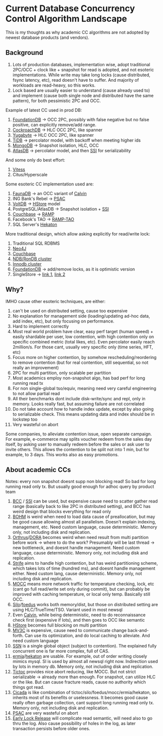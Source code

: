 # Current Database Concurrency Control Algorithm Landscape

This is my thoughts as why academic CC algorithms are not adopted by newest database products (and vendors).

## Background

1. Lots of production databases, implementation wise, adopt traditional 2PC/OCC + clock like + snapshot for read is adopted, and not esoteric implementations. While write may take long locks (cause distributed, fsync latency, etc), read doesn't have to suffer. And majority of workloads are read-heavy, so this works.
2. Lock based are usually easier to understand (cause already used to) and implement (cause both single node and distributed have the same pattern), for both pessimistic 2PC and OCC.

Example of latest CC used in prod DB:

1. [FoundationDB](https://www.foundationdb.org/files/fdb-paper.pdf) -> OCC 2PC, possibly with false negative but no false positive, can explicitly remove/add range.
2. [CockroachDB](https://www.cockroachlabs.com/blog/serializable-lockless-distributed-isolation-cockroachdb/) -> HLC OCC 2PC, like spanner
3. [Yugabyte](https://docs.yugabyte.com/latest/architecture/transactions/distributed-txns/) -> HLC OCC 2PC, like spanner
4. [TiDB](https://tikv.org/deep-dive/distributed-transaction/percolator/) -> percolator model, with backoff when meeting higher ids
5. [MongoDB](http://jepsen.io/analyses/mongodb-4.2.6) -> Snapshot isolation, HLC, OCC
6. [AtlasDB](https://palantir.github.io/atlasdb/html/transactions/transaction_protocol.html) -> percolator model, and then [SSI](https://www.researchgate.net/profile/Patrick-Oneil-7/publication/220225203_Making_snapshot_isolation_serializable/links/00b49520567eace81f000000/Making-snapshot-isolation-serializable.pdf) for serializability

And some only do best effort:

1. [Vitess](https://vitess.io/docs/overview/scalability-philosophy/)
2. Citus/Hyperscale

Some esoteric CC implementation used are:

1. [FaunaDB](https://fauna.com/blog/consistency-without-clocks-faunadb-transaction-protocol) -> an OCC variant of [Calvin](http://cs.yale.edu/homes/thomson/publications/calvin-sigmod12.pdf)
2. ING Bank's Rebel -> [PSAC](https://arxiv.org/abs/1908.05940)
3. [VoltDB](https://www.voltdb.com/wp-content/uploads/2017/03/lv-technical-note-how-voltdb-does-transactions.pdf) -> [HStore](https://www.cs.cmu.edu/~pavlo/courses/fall2013/static/slides/h-store.pdf) model
4. PostgreSQL/AtlasDB -> Snapshot isolation + [SSI](https://www.researchgate.net/profile/Patrick-Oneil-7/publication/220225203_Making_snapshot_isolation_serializable/links/00b49520567eace81f000000/Making-snapshot-isolation-serializable.pdf)
5. [Couchbase](https://blog.couchbase.com/distributed-multi-document-acid-transactions/) -> [RAMP](http://www.bailis.org/papers/ramp-sigmod2014.pdf)
6. Facebook's TAO -> [RAMP-TAO](https://engineering.fb.com/2021/08/18/core-data/ramp-tao/)
7. SQL Server's [Hekaton](https://www.microsoft.com/en-us/research/publication/hekaton-sql-servers-memory-optimized-oltp-engine/)

More traditional design, which allow asking explicitly for read/write lock:

1. Traditional SQL RDBMS
2. [Neo4J](https://neo4j.com/docs/java-reference/current/transaction-management)
3. [Couchbase](https://blog.couchbase.com/distributed-multi-document-acid-transactions/)
4. [NDB/RonDB cluster](https://docs.rondb.com/intro_transactions/)
5. [Innodb cluster](https://blog.pythian.com/cluster-level-consistency-in-innodb-group-replication/)
6. [FoundationDB](https://www.foundationdb.org/files/fdb-paper.pdf) -> add/remove locks, as it is optimistic version
7. SingleStore -> [link 1](https://docs.singlestore.com/db/v7.6/en/introduction/faqs/durability/what-isolation-levels-does-singlestore-db-provide-.html), [link 2](https://docs.singlestore.com/db/v7.5/en/reference/sql-reference/data-manipulation-language-dml/select.html)

## Why?

IMHO cause other esoteric techniques, are either:

1. can't be used on distributed setting, cause too expensive
2. No explanation for management side (loading/updating ad-hoc data, add index, etc), but only focusing on performance.
3. Hard to implement correctly
4. Most real world problem have clear, easy perf target (human speed) + easily shardable per user, low contention, with high contention only on specific combined metric (total likes, etc). Even percolator easily reach 2million/s. For those cant, usually very specific only (time series, HFT, etc)
5. Focus more on higher contention, by somehow rescheduling/reordering to remove contention (but for real contention, still sequential, so not really an improvement)
6. 2PC for multi partition, only scalable per partition
7. Most academics employ non-snapshot algo, has bad perf for long running read tx
8. For non single-global tso/equiv, meaning need very careful engineering to not allow partial read
9. All their benchmarks dont include disk-write/sync and repl, only in memory. Looks really fast, but assuming failure are not correlated
10. Do not take account how to handle index update, except by also going to serializable check. This means updating data and index should be in lockstep too
11. Very wasteful on abort

Some companies, to alleviate contention issue, open separate campaign. For example, e-commerce may splits voucher redeem from the sales day itself, by asking user to manually redeem before the sales or ask user to invite others. This allows the contention to be split not into 1 min, but for example, to 3 days. This works also as easy promotions.

## About academic CCs

Notes: every non snapshot doesnt supp non blocking read! So bad for long running read only tx. But usually good enough for adhoc query by product team

1. [BCC](http://www.vldb.org/pvldb/vol9/p504-yuan.pdf) / [SSI](https://www.researchgate.net/profile/Patrick-Oneil-7/publication/220225203_Making_snapshot_isolation_serializable/links/00b49520567eace81f000000/Making-snapshot-isolation-serializable.pdf) can be used, but expensive cause need to scatter gather read range (basically back to like 2PC in distributed setting), and BCC has weird design that blocks everything for read only
2. [BOHM](https://arxiv.org/abs/1412.2324v2) is weird when need to load data cause of preallocation, but may be good cause allowing almost all parallelism. Doesn't explain indexing, management, etc. Need custom language, cause deterministic. Memory only, not including disk and replication.
3. [Orthrus](http://www.cs.umd.edu/~abadi/papers/orthrus-sigmod16.pdf)/[DORA](https://dl.acm.org/doi/10.14778/1920841.1920959) becomes weird when need result from multi partition before work -> where to do the work? Presumably will be last thread -> new bottleneck, and doesnt handle management. Need custom language, cause deterministic. Memory only, not including disk and replication.
4. [Strife](https://gunaprsd.org/assets/strife-sigmod-2020.pdf) aims to handle high contention, but has weird partitioning scheme, which takes lots of time (hundred ms), and doesnt handle management either. Need custom lang, cause deterministic. Memory only, not including disk and replication.
5. [MOCC](http://www.vldb.org/pvldb/vol10/p49-wang.pdf) means more network traffic for temperature checking, lock, etc (cant go full read/write set only during commit), but can probably be improved with caching temperature, or local only temp. Basically still OCC.
6. [Silo](http://people.csail.mit.edu/stephentu/papers/silo.pdf)/[foedus](http://www.hpl.hp.com/techreports/2015/HPL-2015-37.pdf) works both memory/dist, but those on distributed setting are using HLC/TrueTime/TSO. Variant used in most newsql
7. Even [Calvin](http://cs.yale.edu/homes/thomson/publications/calvin-sigmod12.pdf), while being deterministic, need to do reconnaissance check first (expensive if lots), and then goes to OCC like semantic
8. [HStore](https://www.cs.cmu.edu/~pavlo/courses/fall2013/static/slides/h-store.pdf) becomes full blocking on multi partition
9. [MV3C](https://www.researchgate.net/publication/311081544_Transaction_Repair_for_Multi-Version_Concurrency_Control) is expensive, cause need to communicate change back-and-forth. Can use its optimization, and do local caching to alleviate. And need custom language
10. [SSN](https://dl.acm.org/doi/10.1145/2771937.2771949) is a single global object (subject to contention). The explained fully concurrent one is far more complex, full of CAS.
11. [ermia](https://www2.cs.sfu.ca/~tzwang/ermia.pdf)/[hekaton](https://www.microsoft.com/en-us/research/publication/hekaton-sql-servers-memory-optimized-oltp-engine/) are usable. For example, out of order writing closely mimics mysql. SI is used by almost all newsql right now. Indirection used by lots in memory db. Memory only, not including disk and replication.
12. [Tictoc](https://dl.acm.org/doi/10.1145/2882903.2882935) provides nice abort reducing, like MOCC. But not strict serializable -> already more than enough. For snapshot, can utilize HLC or the like. But can cause fracture reads, cause no authority which things got read.
13. [Cicada](https://hyeontaek.com/papers/cicada-sigmod2017.pdf) is like combination of tictoc/silo/foedus/mocc/ermia/hekaton, so inherits most of its benefits or uselessness. It becomes good cause really often garbage collection, cant support long running read only tx. Memory only, not including disk and replication.
14. [PSAC](https://arxiv.org/abs/1908.05940) are very wasteful on abort
15. [Early Lock Release](https://infoscience.epfl.ch/record/152158) will complicate read semantic, will need also to go thru the log. Also cause possibility of holes in the log, as later transaction persists before older ones.
